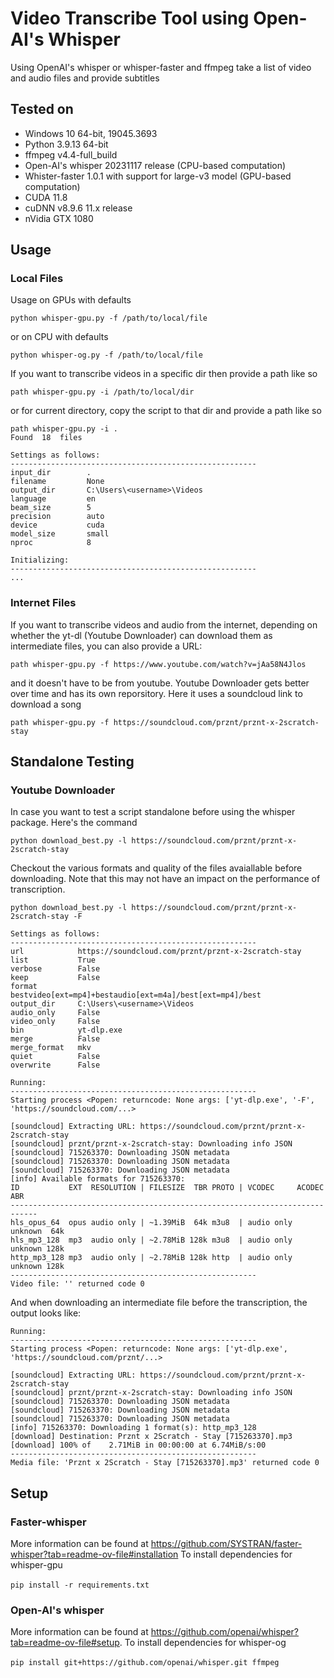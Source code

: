 # Video Transcribe Tool using Open-AI's Whisper
Using OpenAI's whisper or whisper-faster and ffmpeg take a list of video and audio files and provide subtitles

## Tested on
* Windows 10 64-bit, 19045.3693
* Python 3.9.13 64-bit
* ffmpeg v4.4-full_build
* Open-AI's whisper 20231117 release (CPU-based computation)
* Whister-faster 1.0.1 with support for large-v3 model (GPU-based computation)
* CUDA 11.8
* cuDNN v8.9.6 11.x release
* nVidia GTX 1080 

## Usage
### Local Files
Usage on GPUs with defaults
```
python whisper-gpu.py -f /path/to/local/file
```
or on CPU with defaults
```
python whisper-og.py -f /path/to/local/file
```
If you want to transcribe videos in a specific dir then provide a path like so
```
path whisper-gpu.py -i /path/to/local/dir 
```
or for current directory, copy the script to that dir and provide a path like so
```
path whisper-gpu.py -i .
Found  18  files

Settings as follows:
-------------------------------------------------------
input_dir        .
filename         None
output_dir       C:\Users\<username>\Videos
language         en
beam_size        5
precision        auto
device           cuda
model_size       small
nproc            8

Initializing:
-------------------------------------------------------
...
```
### Internet Files 
If you want to transcribe videos and audio from the internet, depending on whether the yt-dl (Youtube Downloader) can download them as intermediate files, you can also provide a URL: 
```
path whisper-gpu.py -f https://www.youtube.com/watch?v=jAa58N4Jlos
```
and it doesn't have to be from youtube. Youtube Downloader gets better over time and has its own reporsitory. Here it uses a soundcloud link to download a song
```
path whisper-gpu.py -f https://soundcloud.com/prznt/prznt-x-2scratch-stay
```

## Standalone Testing

### Youtube Downloader

In case you want to test a script standalone before using the whisper package. Here's the command
```
python download_best.py -l https://soundcloud.com/prznt/prznt-x-2scratch-stay
```
Checkout the various formats and quality of the files avaiallable before downloading. Note that this may not have an impact on the performance of transcription.
```
python download_best.py -l https://soundcloud.com/prznt/prznt-x-2scratch-stay -F

Settings as follows:
-------------------------------------------------------
url            https://soundcloud.com/prznt/prznt-x-2scratch-stay
list           True
verbose        False
keep           False
format         bestvideo[ext=mp4]+bestaudio[ext=m4a]/best[ext=mp4]/best
output_dir     C:\Users\<username>\Videos
audio_only     False
video_only     False
bin            yt-dlp.exe
merge          False
merge_format   mkv
quiet          False
overwrite      False

Running:
-------------------------------------------------------
Starting process <Popen: returncode: None args: ['yt-dlp.exe', '-F', 'https://soundcloud.com/...>

[soundcloud] Extracting URL: https://soundcloud.com/prznt/prznt-x-2scratch-stay
[soundcloud] prznt/prznt-x-2scratch-stay: Downloading info JSON
[soundcloud] 715263370: Downloading JSON metadata
[soundcloud] 715263370: Downloading JSON metadata
[soundcloud] 715263370: Downloading JSON metadata
[info] Available formats for 715263370:
ID           EXT  RESOLUTION | FILESIZE  TBR PROTO | VCODEC     ACODEC   ABR
----------------------------------------------------------------------------
hls_opus_64  opus audio only | ~1.39MiB  64k m3u8  | audio only unknown  64k
hls_mp3_128  mp3  audio only | ~2.78MiB 128k m3u8  | audio only unknown 128k
http_mp3_128 mp3  audio only | ~2.78MiB 128k http  | audio only unknown 128k
-------------------------------------------------------
Video file: '' returned code 0
```
And when downloading an intermediate file before the transcription, the output looks like:
```
Running:
-------------------------------------------------------
Starting process <Popen: returncode: None args: ['yt-dlp.exe', 'https://soundcloud.com/prznt/...>

[soundcloud] Extracting URL: https://soundcloud.com/prznt/prznt-x-2scratch-stay
[soundcloud] prznt/prznt-x-2scratch-stay: Downloading info JSON
[soundcloud] 715263370: Downloading JSON metadata
[soundcloud] 715263370: Downloading JSON metadata
[soundcloud] 715263370: Downloading JSON metadata
[info] 715263370: Downloading 1 format(s): http_mp3_128
[download] Destination: Prznt x 2Scratch - Stay [715263370].mp3
[download] 100% of    2.71MiB in 00:00:00 at 6.74MiB/s:00
-------------------------------------------------------
Media file: 'Prznt x 2Scratch - Stay [715263370].mp3' returned code 0
```

## Setup
### Faster-whisper
More information can be found at https://github.com/SYSTRAN/faster-whisper?tab=readme-ov-file#installation To install dependencies for whisper-gpu
<br />
<br />`pip install -r requirements.txt`

### Open-AI's whisper
More information can be found at https://github.com/openai/whisper?tab=readme-ov-file#setup. To install dependencies for whisper-og
<br />
<br />`pip install git+https://github.com/openai/whisper.git ffmpeg`



